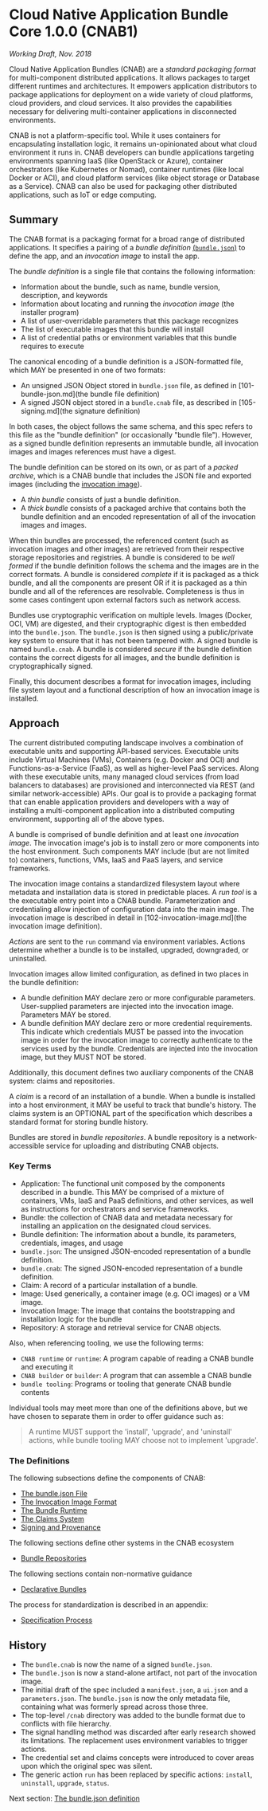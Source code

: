 # Cloud Native Application Bundle Core 1.0.0 (CNAB1)
*Working Draft, Nov. 2018*


Cloud Native Application Bundles (CNAB) are a _standard packaging format_ for multi-component distributed applications. It allows packages to target different runtimes and architectures. It empowers application distributors to package applications for deployment on a wide variety of cloud platforms, cloud providers, and cloud services. It also provides the capabilities necessary for delivering multi-container applications in disconnected environments.

CNAB is not a platform-specific tool. While it uses containers for encapsulating installation logic, it remains un-opinionated about what cloud environment it runs in. CNAB developers can bundle applications targeting environments spanning IaaS (like OpenStack or Azure), container orchestrators (like Kubernetes or Nomad), container runtimes (like local Docker or ACI), and cloud platform services (like object storage or Database as a Service). CNAB can also be used for packaging other distributed applications, such as IoT or edge computing.

## Summary

The CNAB format is a packaging format for a broad range of distributed applications. It specifies a pairing of a _bundle definition_ [(`bundle.json`)](101-bundle-json.md) to define the app, and an _invocation image_ to install the app.

The _bundle definition_ is a single file that contains the following information:

- Information about the bundle, such as name, bundle version, description, and keywords
- Information about locating and running the _invocation image_ (the installer program)
- A list of user-overridable parameters that this package recognizes
- The list of executable images that this bundle will install
- A list of credential paths or environment variables that this bundle requires to execute

The canonical encoding of a bundle definition is a JSON-formatted file, which MAY be presented in one of two formats:

- An unsigned JSON Object stored in `bundle.json` file, as defined in [101-bundle-json.md](the bundle file definition)
- A signed JSON object stored in a `bundle.cnab` file, as described in [105-signing.md](the signature definition)

In both cases, the object follows the same schema, and this spec refers to this file as the "bundle definition" (or occasionally "bundle file"). However, as a signed bundle definition represents an immutable bundle, all invocation images and images references must have a digest.

The bundle definition can be stored on its own, or as part of a _packed archive_, which is a CNAB bundle that includes the JSON file and exported images (including the [invocation image](102-invocation-image.md )).

- A _thin bundle_ consists of just a bundle definition.
- A _thick bundle_ consists of a packaged archive that contains both the bundle definition and an encoded representation of all of the invocation images and images.

When thin bundles are processed, the referenced content (such as invocation images and other images) are retrieved from their respective storage repositories and registries. A bundle is considered to be _well formed_ if the bundle definition follows the schema and the images are in the correct formats. A bundle is considered _complete_ if it is packaged as a thick bundle, and all the components are present OR if it is packaged as a thin bundle and all of the references are resolvable. Completeness is thus in some cases contingent upon external factors such as network access.

Bundles use cryptographic verification on multiple levels. Images (Docker, OCI, VM) are digested, and their cryptographic digest is then embedded into the `bundle.json`. The `bundle.json` is then signed using a public/private key system to ensure that it has not been tampered with. A signed bundle is named `bundle.cnab`. A bundle is considered _secure_ if the bundle definition contains the correct digests for all images, and the bundle definition is cryptographically signed.

Finally, this document describes a format for invocation images, including file system layout and a functional description of how an invocation image is installed.

## Approach

The current distributed computing landscape involves a combination of executable units and supporting API-based services. Executable units include Virtual Machines (VMs), Containers (e.g. Docker and OCI) and Functions-as-a-Service (FaaS), as well as higher-level PaaS services. Along with these executable units, many managed cloud services (from load balancers to databases) are provisioned and interconnected via REST (and similar network-accessible) APIs. Our goal is to provide a packaging format that can enable application providers and developers with a way of installing a multi-component application into a distributed computing environment, supporting all of the above types.

A bundle is comprised of bundle definition and at least one _invocation image_. The invocation image's job is to install zero or more components into the host environment. Such components MAY include (but are not limited to) containers, functions, VMs, IaaS and PaaS layers, and service frameworks.

The invocation image contains a standardized filesystem layout where metadata and installation data is stored in predictable places. A _run tool_ is a the executable entry point into a CNAB bundle. Parameterization and credentialing allow injection of configuration data into the main image. The invocation image is described in detail in [102-invocation-image.md](the invocation image definition).

_Actions_ are sent to the `run` command via environment variables. Actions determine whether a bundle is to be installed, upgraded, downgraded, or uninstalled.

Invocation images allow limited configuration, as defined in two places in the bundle definition:

- A bundle definition MAY declare zero or more configurable parameters. User-supplied parameters are injected into the invocation image. Parameters MAY be stored.
- A bundle definition MAY declare zero or more credential requirements. This indicate which credentials MUST be passed into the invocation image in order for the invocation image to correctly authenticate to the services used by the bundle. Credentials are injected into the invocation image, but they MUST NOT be stored.

Additionally, this document defines two auxiliary components of the CNAB system: claims and repositories.

A _claim_ is a record of an installation of a bundle. When a bundle is installed into a host environment, it MAY be useful to track that bundle's history. The claims system is an OPTIONAL part of the specification which describes a standard format for storing bundle history.

Bundles are stored in _bundle repositories_. A bundle repository is a network-accessible service for uploading and distributing CNAB objects.

### Key Terms

- Application: The functional unit composed by the components described in a bundle. This MAY be comprised of a mixture of containers, VMs, IaaS and PaaS definitions, and other services, as well as instructions for orchestrators and service frameworks.
- Bundle: the collection of CNAB data and metadata necessary for installing an application on the designated cloud services.
- Bundle definition: The information about a bundle, its parameters, credentials, images, and usage
- `bundle.json`: The unsigned JSON-encoded representation of a bundle definition.
- `bundle.cnab`: The signed JSON-encoded representation of a bundle definition.
- Claim: A record of a particular installation of a bundle.
- Image: Used generically, a container image (e.g. OCI images) or a VM image.
- Invocation Image: The  image that contains the bootstrapping and installation logic for the bundle
- Repository: A storage and retrieval service for CNAB objects.

Also, when referencing tooling, we use the following terms:

- `CNAB runtime` or `runtime`: A program capable of reading a CNAB bundle and executing it
- `CNAB builder` or `builder`: A program that can assemble a CNAB bundle
- `bundle tooling`: Programs or tooling that generate CNAB bundle contents

Individual tools may meet more than one of the definitions above, but we have chosen to separate them in order to offer guidance such as:

> A runtime MUST support the 'install', 'upgrade', and 'uninstall' actions, while bundle tooling MAY choose not to implement 'upgrade'.

### The Definitions

The following subsections define the components of CNAB:

- [The bundle.json File](101-bundle-json.md)
- [The Invocation Image Format](102-invocation-image.md)
- [The Bundle Runtime](103-bundle-runtime.md)
- [The Claims System](104-claims.md)
- [Signing and Provenance](105-signing.md)

The following sections define other systems in the CNAB ecosystem

- [Bundle Repositories](200-repositories.md)

The following sections contain non-normative guidance

- [Declarative Bundles](801-declarative-images.md)

The process for standardization is described in an appendix:

- [Specification Process](901-process.md)

## History

- The `bundle.cnab` is now the name of a signed `bundle.json`.
- The `bundle.json` is now a stand-alone artifact, not part of the invocation image.
- The initial draft of the spec included a `manifest.json`, a `ui.json` and a `parameters.json`. The `bundle.json` is now the only metadata file, containing what was formerly spread across those three.
- The top-level `/cnab` directory was added to the bundle format due to conflicts with file hierarchy.
- The signal handling method was discarded after early research showed its limitations. The replacement uses environment variables to trigger actions.
- The credential set and claims concepts were introduced to cover areas upon which the original spec was silent.
- The generic action `run` has been replaced by specific actions: `install`, `uninstall`, `upgrade`, `status`.

Next section: [The bundle.json definition](101-bundle-json.md)

